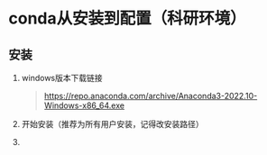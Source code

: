 # conda从安装到配置（科研环境）

## 安装

1. windows版本下载链接

   > https://repo.anaconda.com/archive/Anaconda3-2022.10-Windows-x86_64.exe

2. 开始安装（推荐为所有用户安装，记得改安装路径）

3. 